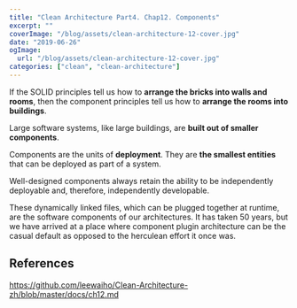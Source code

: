 ```yaml
---
title: "Clean Architecture Part4. Chap12. Components"
excerpt: ""
coverImage: "/blog/assets/clean-architecture-12-cover.jpg"
date: "2019-06-26"
ogImage:
  url: "/blog/assets/clean-architecture-12-cover.jpg"
categories: ["clean", "clean-architecture"]
---
```


If the SOLID principles tell us how to **arrange the bricks into walls and rooms**, then the component principles tell us how to **arrange the rooms into buildings**.

Large software systems, like large buildings, are **built out of smaller components**.

Components are the units of **deployment**. They are **the smallest entities** that can be deployed as part of a system.

Well-designed components always retain the ability to be independently deployable and, therefore, independently developable.

These dynamically linked files, which can be plugged together at runtime, are the software components of our architectures. It has taken 50 years, but we have arrived at a place where component plugin architecture can be the casual default as opposed to the herculean effort it once was.

## References

https://github.com/leewaiho/Clean-Architecture-zh/blob/master/docs/ch12.md
